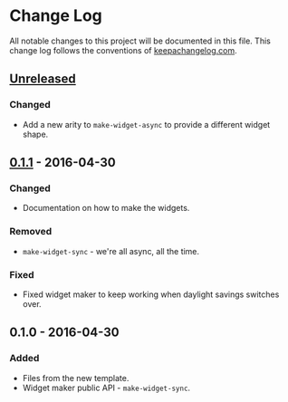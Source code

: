 # Change Log
All notable changes to this project will be documented in this file. This change log follows the conventions of [keepachangelog.com](http://keepachangelog.com/).

## [Unreleased][unreleased]
### Changed
- Add a new arity to `make-widget-async` to provide a different widget shape.

## [0.1.1] - 2016-04-30
### Changed
- Documentation on how to make the widgets.

### Removed
- `make-widget-sync` - we're all async, all the time.

### Fixed
- Fixed widget maker to keep working when daylight savings switches over.

## 0.1.0 - 2016-04-30
### Added
- Files from the new template.
- Widget maker public API - `make-widget-sync`.

[unreleased]: https://github.com/your-name/timestable/compare/0.1.1...HEAD
[0.1.1]: https://github.com/your-name/timestable/compare/0.1.0...0.1.1
